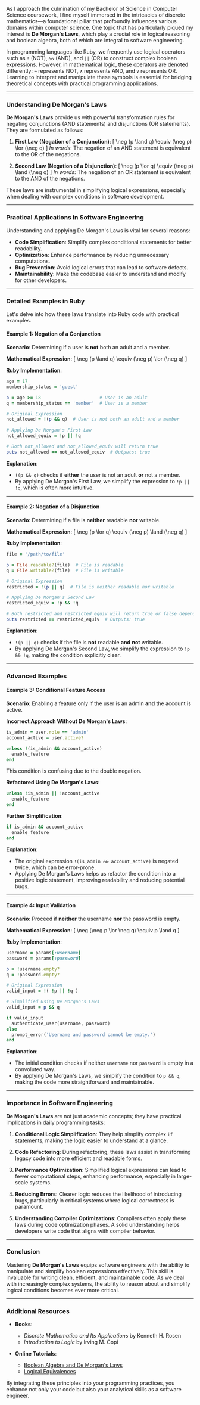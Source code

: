 As I approach the culmination of my Bachelor of Science in Computer Science coursework, I find myself immersed in the intricacies of discrete mathematics—a foundational pillar that profoundly influences various domains within computer science. One topic that has particularly piqued my interest is **De Morgan's Laws**, which play a crucial role in logical reasoning and boolean algebra, both of which are integral to software engineering.

In programming languages like Ruby, we frequently use logical operators such as `!` (NOT), `&&` (AND), and `||` (OR) to construct complex boolean expressions. However, in mathematical logic, these operators are denoted differently: `¬` represents NOT, `∧` represents AND, and `∨` represents OR. Learning to interpret and manipulate these symbols is essential for bridging theoretical concepts with practical programming applications.

---

### Understanding De Morgan's Laws

**De Morgan's Laws** provide us with powerful transformation rules for negating conjunctions (AND statements) and disjunctions (OR statements). They are formulated as follows:

1. **First Law (Negation of a Conjunction)**:
   \[
   \neg (p \land q) \equiv (\neg p) \lor (\neg q)
   \]
   *In words*: The negation of an AND statement is equivalent to the OR of the negations.

2. **Second Law (Negation of a Disjunction)**:
   \[
   \neg (p \lor q) \equiv (\neg p) \land (\neg q)
   \]
   *In words*: The negation of an OR statement is equivalent to the AND of the negations.

These laws are instrumental in simplifying logical expressions, especially when dealing with complex conditions in software development.

---

### Practical Applications in Software Engineering

Understanding and applying De Morgan's Laws is vital for several reasons:

- **Code Simplification**: Simplify complex conditional statements for better readability.
- **Optimization**: Enhance performance by reducing unnecessary computations.
- **Bug Prevention**: Avoid logical errors that can lead to software defects.
- **Maintainability**: Make the codebase easier to understand and modify for other developers.

---

### Detailed Examples in Ruby

Let's delve into how these laws translate into Ruby code with practical examples.

#### **Example 1: Negation of a Conjunction**

**Scenario**: Determining if a user is **not** both an adult and a member.

**Mathematical Expression**:
\[
\neg (p \land q) \equiv (\neg p) \lor (\neg q)
\]

**Ruby Implementation**:

```ruby
age = 17
membership_status = 'guest'

p = age >= 18                      # User is an adult
q = membership_status == 'member'  # User is a member

# Original Expression
not_allowed = !(p && q)  # User is not both an adult and a member

# Applying De Morgan's First Law
not_allowed_equiv = !p || !q

# Both not_allowed and not_allowed_equiv will return true
puts not_allowed == not_allowed_equiv  # Outputs: true
```

**Explanation**:

- `!(p && q)` checks if **either** the user is not an adult **or** not a member.
- By applying De Morgan's First Law, we simplify the expression to `!p || !q`, which is often more intuitive.

---

#### **Example 2: Negation of a Disjunction**

**Scenario**: Determining if a file is **neither** readable **nor** writable.

**Mathematical Expression**:
\[
\neg (p \lor q) \equiv (\neg p) \land (\neg q)
\]

**Ruby Implementation**:

```ruby
file = '/path/to/file'

p = File.readable?(file)  # File is readable
q = File.writable?(file)  # File is writable

# Original Expression
restricted = !(p || q)  # File is neither readable nor writable

# Applying De Morgan's Second Law
restricted_equiv = !p && !q

# Both restricted and restricted_equiv will return true or false depending on the file permissions
puts restricted == restricted_equiv  # Outputs: true
```

**Explanation**:

- `!(p || q)` checks if the file is **not** readable **and** **not** writable.
- By applying De Morgan's Second Law, we simplify the expression to `!p && !q`, making the condition explicitly clear.

---

### Advanced Examples

#### **Example 3: Conditional Feature Access**

**Scenario**: Enabling a feature only if the user is an admin **and** the account is active.

**Incorrect Approach Without De Morgan's Laws**:

```ruby
is_admin = user.role == 'admin'
account_active = user.active?

unless !(is_admin && account_active)
  enable_feature
end
```

This condition is confusing due to the double negation.

**Refactored Using De Morgan's Laws**:

```ruby
unless !is_admin || !account_active
  enable_feature
end
```

**Further Simplification**:

```ruby
if is_admin && account_active
  enable_feature
end
```

**Explanation**:

- The original expression `!(is_admin && account_active)` is negated twice, which can be error-prone.
- Applying De Morgan's Laws helps us refactor the condition into a positive logic statement, improving readability and reducing potential bugs.

---

#### **Example 4: Input Validation**

**Scenario**: Proceed if **neither** the username **nor** the password is empty.

**Mathematical Expression**:
\[
\neg (\neg p \lor \neg q) \equiv p \land q
\]

**Ruby Implementation**:

```ruby
username = params[:username]
password = params[:password]

p = !username.empty?
q = !password.empty?

# Original Expression
valid_input = !( !p || !q )

# Simplified Using De Morgan's Laws
valid_input = p && q

if valid_input
  authenticate_user(username, password)
else
  prompt_error('Username and password cannot be empty.')
end
```

**Explanation**:

- The initial condition checks if neither `username` nor `password` is empty in a convoluted way.
- By applying De Morgan's Laws, we simplify the condition to `p && q`, making the code more straightforward and maintainable.

---

### Importance in Software Engineering

**De Morgan's Laws** are not just academic concepts; they have practical implications in daily programming tasks:

1. **Conditional Logic Simplification**: They help simplify complex `if` statements, making the logic easier to understand at a glance.

2. **Code Refactoring**: During refactoring, these laws assist in transforming legacy code into more efficient and readable forms.

3. **Performance Optimization**: Simplified logical expressions can lead to fewer computational steps, enhancing performance, especially in large-scale systems.

4. **Reducing Errors**: Clearer logic reduces the likelihood of introducing bugs, particularly in critical systems where logical correctness is paramount.

5. **Understanding Compiler Optimizations**: Compilers often apply these laws during code optimization phases. A solid understanding helps developers write code that aligns with compiler behavior.

---

### Conclusion

Mastering **De Morgan's Laws** equips software engineers with the ability to manipulate and simplify boolean expressions effectively. This skill is invaluable for writing clean, efficient, and maintainable code. As we deal with increasingly complex systems, the ability to reason about and simplify logical conditions becomes ever more critical.

---

### Additional Resources

- **Books**:
  - *Discrete Mathematics and Its Applications* by Kenneth H. Rosen
  - *Introduction to Logic* by Irving M. Copi

- **Online Tutorials**:
  - [Boolean Algebra and De Morgan's Laws](https://www.geeksforgeeks.org/boolean-algebra-and-logic-gates/)
  - [Logical Equivalences](https://www.khanacademy.org/computing/computer-science/cryptography/comp-number-theory/a/logical-equivalences)

By integrating these principles into your programming practices, you enhance not only your code but also your analytical skills as a software engineer.
